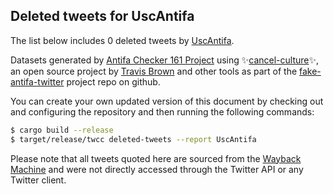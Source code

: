 ## Deleted tweets for UscAntifa

The list below includes 0 deleted tweets by
[UscAntifa](https://twitter.com/UscAntifa).



Datasets generated by [Antifa Checker 161 Project](https://twitter.com/antifacheck161) using ✨[cancel-culture](https://github.com/travisbrown/cancel-culture)✨, an open source project by 
[Travis Brown](https://twitter.com/travisbrown) and other tools as part of the 
[fake-antifa-twitter](https://github.com/antifacheck161/fake-antifa-twitter) project repo on github.

You can create your own updated version of this document by checking out and configuring the
repository and then running the following commands:

```bash
$ cargo build --release
$ target/release/twcc deleted-tweets --report UscAntifa
```

Please note that all tweets quoted here are sourced from the
[Wayback Machine](https://web.archive.org) and were not directly accessed through the Twitter API or
any Twitter client.

